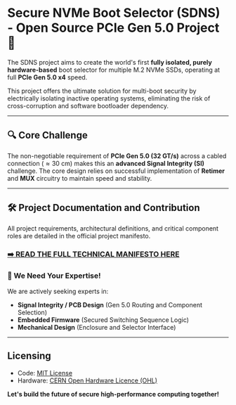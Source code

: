 # Secure NVMe Boot Selector (SDNS) - Open Source PCIe Gen 5.0 Project 🚀

The SDNS project aims to create the world's first **fully isolated, purely hardware-based** boot selector for multiple M.2 NVMe SSDs, operating at full **PCIe Gen 5.0 x4** speed.

This project offers the ultimate solution for multi-boot security by electrically isolating inactive operating systems, eliminating the risk of cross-corruption and software bootloader dependency.

---

## 🔍 Core Challenge

The non-negotiable requirement of **PCIe Gen 5.0 (32 GT/s)** across a cabled connection ($\approx 30 \text{ cm}$) makes this an **advanced Signal Integrity (SI)** challenge. The core design relies on successful implementation of **Retimer** and **MUX** circuitry to maintain speed and stability.

---

## 🛠️ Project Documentation and Contribution

All project requirements, architectural definitions, and critical component roles are detailed in the official project manifesto.

### [**➡️ READ THE FULL TECHNICAL MANIFESTO HERE**](01_Documentation/SDNS_Technical_Manifesto_v1.0.md)

### 🤝 We Need Your Expertise!

We are actively seeking experts in:

* **Signal Integrity / PCB Design** (Gen 5.0 Routing and Component Selection)
* **Embedded Firmware** (Secured Switching Sequence Logic)
* **Mechanical Design** (Enclosure and Selector Interface)

---

## Licensing

* Code: [MIT License](LICENSE_CODE.md)
* Hardware: [CERN Open Hardware Licence (OHL)](LICENSE_HARDWARE.md)

**Let's build the future of secure high-performance computing together!**
